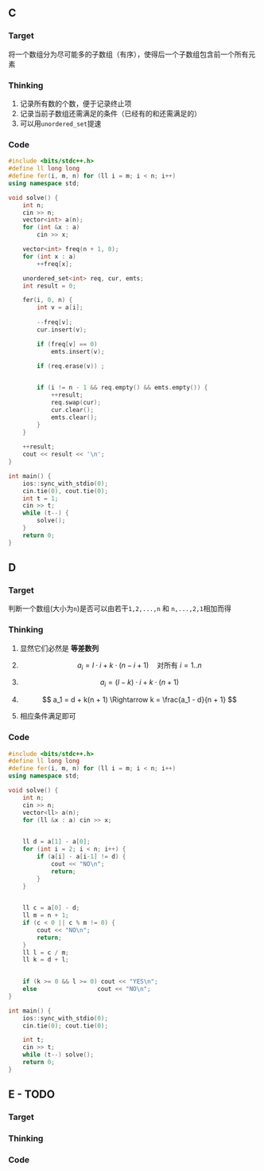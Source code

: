 ## C

### Target

将一个数组分为尽可能多的子数组（有序），使得后一个子数组包含前一个所有元素

### Thinking

1. 记录所有数的个数，便于记录终止项
2. 记录当前子数组还需满足的条件（已经有的和还需满足的）
3. 可以用`unordered_set`提速




### Code

```c++
#include <bits/stdc++.h>
#define ll long long
#define fer(i, m, n) for (ll i = m; i < n; i++)
using namespace std;

void solve() {
    int n; 
    cin >> n;
    vector<int> a(n);
    for (int &x : a) 
        cin >> x;

    vector<int> freq(n + 1, 0); 
    for (int x : a) 
        ++freq[x];

    unordered_set<int> req, cur, emts;
    int result = 0;

    fer(i, 0, n) {
        int v = a[i];
        
        --freq[v];             
        cur.insert(v);     

        if (freq[v] == 0) 
            emts.insert(v); 

        if (req.erase(v)) ;   

        
        if (i != n - 1 && req.empty() && emts.empty()) {
            ++result;             
            req.swap(cur); 
            cur.clear();        
            emts.clear(); 
        }
    }
    
    ++result; 
    cout << result << '\n';
}

int main() {
    ios::sync_with_stdio(0);
    cin.tie(0), cout.tie(0);
    int t = 1;
    cin >> t;
    while (t--) {
        solve();
    }
    return 0;
}

```

## D

### Target

判断一个数组(大小为`n`)是否可以由若干`1,2,...,n` 和 `n,...,2,1`相加而得

### Thinking

1. 显然它们必然是 **等差数列**

2. $$
   a_i = l \cdot i + k \cdot (n - i + 1) \quad \text{对所有 } i = 1..n
   $$

3. $$
   a_i = (l - k) \cdot i + k \cdot (n + 1)
   $$

4. $$
   a_1 = d + k(n + 1) \Rightarrow k = \frac{a_1 - d}{n + 1}
   $$

5. 相应条件满足即可

### Code

```c++
#include <bits/stdc++.h>
#define ll long long
#define fer(i, m, n) for (ll i = m; i < n; i++)
using namespace std;

void solve() {
    int n;
    cin >> n;
    vector<ll> a(n);
    for (ll &x : a) cin >> x;

    
    ll d = a[1] - a[0];
    for (int i = 2; i < n; i++) {
        if (a[i] - a[i-1] != d) {
            cout << "NO\n";
            return;
        }
    }

    
    ll c = a[0] - d;
    ll m = n + 1;
    if (c < 0 || c % m != 0) {
        cout << "NO\n";
        return;
    }
    ll l = c / m;        
    ll k = d + l;        

    
    if (k >= 0 && l >= 0) cout << "YES\n";
    else                 cout << "NO\n";
}

int main() {
    ios::sync_with_stdio(0);
    cin.tie(0); cout.tie(0);

    int t;
    cin >> t;
    while (t--) solve();
    return 0;
}
```

## E - TODO

### Target

### Thinking

### Code



